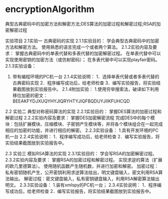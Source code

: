 # encryptionAlgorithm
典型古典密码中的加密方法和解密方法;DES算法的加密过程和解密过程;RSA的加密解密过程

实验项目
2.1实验一  古典密码的实现
2.1.1实验目的：
学会典型古典密码中的加密方法和解密方法。
使用熟悉的语言完成一个或者两个算法。
2.1.2实验内容及要求：
掌握古典密码中的单表代替和多表代替的加密解密过程。
在单表代替中可以实现使用密钥的加密方法（或仿射密码）；
在多表代替中可以实现playfair密码。
2.1.3实验设备：
1. 带有编程环境的PC机一台
2.1.4实验说明：
  1．选择单表代替或者多表代替的古典密码实现 
  2．程序编写成功后，给老师检查
  3．编写实验报告，将实验结果截图放到实验报告中。
 2.1.4附加实验：
1.使用穷举搜索法，破译如下利用移位加密的密文：BEEAKFYDJXUQYHYJIQRYHTYJIQFBQDUYJIIKFUHCQD



2.2 实验二  典型对称密码算法的实现
2.2.1实验目的：
掌握DES算法的加密过程和解密过程
2.2.2实验内容及要求：
掌握DES加密解密流程
完成DES中的每个模块：包括扩展模块、压缩模块、子密钥产生模块等，并将各个模块组合在一起完成相应的加密的功能，并进行相应的解密。
2.2.3实验设备：
1.具有开发环境的PC机一台
2.2.4实验说明：
  1．程序编写成功后，给老师检查
  2．编写实验报告，将实验结果截图放到实验报告中。



2.3 实验三  模拟RSA算法的实现
2.3.1实验目的：
学会写RSA的加密解密过程。
2.3.2实验内容及要求：
掌握RSA的加密过程和解密过程。
实现求逆的算法（扩展的欧几里德算法）。
使用随机函数产生随机数，并进行加密和解密。
加密过程：私有密钥随机产生，公开密钥利用求逆算法给出，明文键盘输入，密文利用RSA算法输出。
解密过程：密文键盘输入，私有密钥键盘输入，利用RSA解密算法输出明文。
2.3.3实验设备：
1.装有xmlspy的PC机一台；
2.3.4实验说明：
  1．程序编写成功后，给老师检查
  2．编写实验报告，将实验结果截图放到实验报告中。



